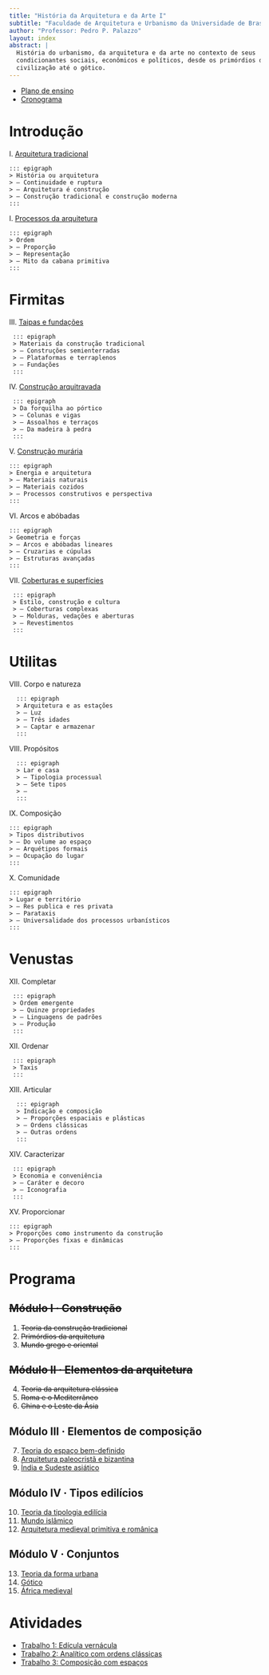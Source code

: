 ```yaml
---
title: "História da Arquitetura e da Arte I"
subtitle: "Faculdade de Arquitetura e Urbanismo da Universidade de Brasília"
author: "Professor: Pedro P. Palazzo"
layout: index
abstract: |
  História do urbanismo, da arquitetura e da arte no contexto de seus
  condicionantes sociais, econômicos e políticos, desde os primórdios da
  civilização até o gótico.
---
```


- [Plano de ensino](plano.md)
- [Cronograma](cronograma.md)

# Introdução #

I.  [Arquitetura tradicional](_aula/01-arqtrad.md)

    ::: epigraph
    > História ou arquitetura
    > — Continuidade e ruptura
    > — Arquitetura é construção
    > — Construção tradicional e construção moderna
    :::

I.  [Processos da arquitetura](_aula/02-processos.md)

    ::: epigraph
    > Ordem
    > — Proporção
    > — Representação
    > — Mito da cabana primitiva
    :::

# Firmitas #

III. [Taipas e fundações](_aula/03-taipa.md)

     ::: epigraph
     > Materiais da construção tradicional
     > — Construções semienterradas
     > — Plataformas e terraplenos
     > — Fundações
     :::

IV.  [Construção arquitravada](_aula/04-arquitravada.md)

     ::: epigraph
     > Da forquilha ao pórtico
     > — Colunas e vigas
     > — Assoalhos e terraços
     > — Da madeira à pedra
     :::

V.  [Construção murária](_aula/05-muraria.md)

    ::: epigraph
    > Energia e arquitetura
    > — Materiais naturais
    > — Materiais cozidos
    > — Processos construtivos e perspectiva
    :::

VI. Arcos e abóbadas

    ::: epigraph
    > Geometria e forças
    > — Arcos e abóbadas lineares
    > — Cruzarias e cúpulas
    > — Estruturas avançadas
    :::

VII. [Coberturas e superfícies](_aula/07-coberturas.md)

     ::: epigraph
     > Estilo, construção e cultura
     > — Coberturas complexas
     > — Molduras, vedações e aberturas
     > — Revestimentos
     :::

# Utilitas #

VIII. Corpo e natureza

      ::: epigraph
      > Arquitetura e as estações
      > — Luz
      > — Três idades
      > — Captar e armazenar
      :::

VIII. Propósitos

      ::: epigraph
      > Lar e casa
      > — Tipologia processual
      > — Sete tipos
      > — 
      :::

IX. Composição

    ::: epigraph
    > Tipos distributivos
    > — Do volume ao espaço
    > — Arquétipos formais
    > — Ocupação do lugar
    :::

X.  Comunidade

    ::: epigraph
    > Lugar e território
    > — Res publica e res privata
    > — Parataxis
    > — Universalidade dos processos urbanísticos
    :::

# Venustas #

XII. Completar

     ::: epigraph
     > Ordem emergente
     > — Quinze propriedades
     > — Linguagens de padrões
     > — Produção
     :::

XII. Ordenar

     ::: epigraph
     > Taxis
     :::

XIII. Articular

      ::: epigraph
      > Indicação e composição
      > — Proporções espaciais e plásticas
      > — Ordens clássicas
      > — Outras ordens
      :::

XIV. Caracterizar

     ::: epigraph
     > Economia e conveniência
     > — Caráter e decoro
     > — Iconografia
     :::

XV. Proporcionar

    ::: epigraph
    > Proporções como instrumento da construção
    > — Proporções fixas e dinâmicas
    :::


# Programa #

## ~~Módulo I · Construção~~ #

 1. ~~Teoria da construção tradicional~~
 2. ~~Primórdios da arquitetura~~
 3. ~~Mundo grego e oriental~~

## ~~Módulo II · Elementos da arquitetura~~ ##

 4. ~~Teoria da arquitetura clássica~~
 5. ~~Roma e o Mediterrâneo~~
 6. ~~China e o Leste da Ásia~~

## Módulo III · Elementos de composição ##

 7. [Teoria do espaço bem-definido](_aula/07-espaco.md)
 8. [Arquitetura paleocristã e bizantina](_aula/08-bizancio.md)
 9. [Índia e Sudeste asiático](_aula/09-india.md)

## Módulo IV · Tipos edilícios ##

10. [Teoria da tipologia edilícia](_aula/10-tipologia.md)
11. [Mundo islâmico](_aula/11-islam.md)
12. [Arquitetura medieval primitiva e românica](_aula/12-romanico.md)

## Módulo V · Conjuntos ##

13. [Teoria da forma urbana](_aula/13-urbanismo.md)
14. [Gótico](_aula/14-gotico.md)
15. [África medieval](_aula/15-africa.md)

<!--_,-->

# Atividades #

- [Trabalho 1: Edícula vernácula](trabalho-1-construcao.md)
- [Trabalho 2: Analítico com ordens clássicas](trabalho-2-ordens.md)
- [Trabalho 3: Composição com espaços](trabalho-3-tipologia.md)
